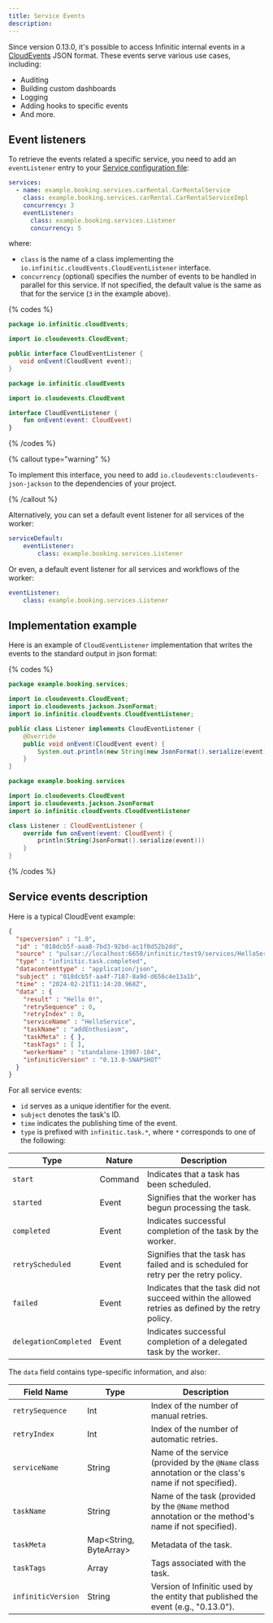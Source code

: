 ```yaml
---
title: Service Events
description:
---
```


Since version 0.13.0, it's possible to access Infinitic internal events in a [CloudEvents](https://cloudevents.io) JSON format. These events serve various use cases, including:

- Auditing
- Building custom dashboards
- Logging
- Adding hooks to specific events
- And more.


## Event listeners

To retrieve the events related a specific service, you need to add an `eventListener` entry to your [Service configuration file](/docs/services/workers#configuration-file):

```yaml
services:
  - name: example.booking.services.carRental.CarRentalService
    class: example.booking.services.carRental.CarRentalServiceImpl
    concurrency: 3
    eventListener:
      class: example.booking.services.Listener
      concurrency: 5
```

where:

- `class` is the name of a class implementing the `io.infinitic.cloudEvents.CloudEventListener` interface.
- `concurrency` (optional) specifies the number of events to be handled in parallel for this service. If not specified, the default value is the same as that for the service (`3` in the example above).

{% codes %}

```java
package io.infinitic.cloudEvents;

import io.cloudevents.CloudEvent;

public interface CloudEventListener {
   void onEvent(CloudEvent event);
}
```

```kotlin
package io.infinitic.cloudEvents

import io.cloudevents.CloudEvent

interface CloudEventListener {
    fun onEvent(event: CloudEvent)
}
```

{% /codes %}


{% callout type="warning"  %}

To implement this interface, you need to add `io.cloudevents:cloudevents-json-jackson` to the dependencies of your project.

{% /callout  %}

Alternatively, you can set a default event listener for all services of the worker:

```yaml
serviceDefault:
    eventListener:
        class: example.booking.services.Listener
```

Or even, a default event listener for all services and workflows of the worker:

```yaml
eventListener:
    class: example.booking.services.Listener
```

## Implementation example

Here is an example of `CloudEventListener` implementation that writes the events to the standard output in json format:

{% codes %}

```java
package example.booking.services;

import io.cloudevents.CloudEvent;
import io.cloudevents.jackson.JsonFormat;
import io.infinitic.cloudEvents.CloudEventListener;

public class Listener implements CloudEventListener {
    @Override
    public void onEvent(CloudEvent event) {
        System.out.println(new String(new JsonFormat().serialize(event)));
    }
}
```

```kotlin
package example.booking.services

import io.cloudevents.CloudEvent
import io.cloudevents.jackson.JsonFormat
import io.infinitic.cloudEvents.CloudEventListener

class Listener : CloudEventListener {
    override fun onEvent(event: CloudEvent) {
        println(String(JsonFormat().serialize(event)))
    }
}
```

{% /codes %}

## Service events description

Here is a typical CloudEvent example:

```json
{
  "specversion" : "1.0",
  "id" : "018dcb5f-aaa8-7bd3-92bd-ac1f0d52b2dd",
  "source" : "pulsar://localhost:6650/infinitic/test9/services/HelloService",
  "type" : "infinitic.task.completed",
  "datacontenttype" : "application/json",
  "subject" : "018dcb5f-aa4f-7187-8a9d-d656c4e13a1b",
  "time" : "2024-02-21T11:14:20.968Z",
  "data" : {
    "result" : "Hello 0!",
    "retrySequence" : 0,
    "retryIndex" : 0,
    "serviceName" : "HelloService",
    "taskName" : "addEnthusiasm",
    "taskMeta" : { },
    "taskTags" : [ ],
    "workerName" : "standalone-13907-104",
    "infiniticVersion" : "0.13.0-SNAPSHOT"
  }
}
```

For all service events:

- `id` serves as a unique identifier for the event.
- `subject` denotes the task's ID.
- `time` indicates the publishing time of the event.
- `type` is prefixed with `infinitic.task.*`, where `*` corresponds to one of the following:

| Type                  | Nature  | Description                                                                      |
| --------------------- | ------- | -------------------------------------------------------------------------------- |
| `start`               | Command | Indicates that a task has been scheduled.                                       |
| `started`             | Event   | Signifies that the worker has begun processing the task.                        |
| `completed`           | Event   | Indicates successful completion of the task by the worker.                      |
| `retryScheduled`      | Event   | Signifies that the task has failed and is scheduled for retry per the retry policy. |
| `failed`              | Event   | Indicates that the task did not succeed within the allowed retries as defined by the retry policy. |
| `delegationCompleted` | Event   | Indicates successful completion of a delegated task by the worker.              |

The `data` field contains type-specific information, and also:

| Field Name          | Type     | Description                                                                   |
| --------------------| ---------| ------------------------------------------------------------------------------|
| `retrySequence`     | Int      | Index of the number of manual retries.                                       |
| `retryIndex`        | Int      | Index of the number of automatic retries.                                    |
| `serviceName`       | String   | Name of the service (provided by the `@Name` class annotation or the class's name if not specified). |
| `taskName`          | String   | Name of the task (provided by the `@Name` method annotation or the method's name if not specified). |
| `taskMeta`          | Map<String, ByteArray> | Metadata of the task.                                                   |
| `taskTags`          | Array<String> | Tags associated with the task.                                           |
| `infiniticVersion`  | String   | Version of Infinitic used by the entity that published the event (e.g., "0.13.0"). |